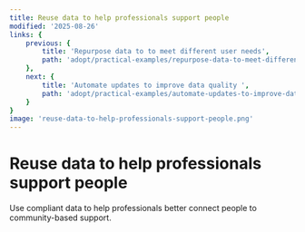 ```yaml
---
title: Reuse data to help professionals support people
modified: '2025-08-26'
links: {
    previous: {
        title: 'Repurpose data to to meet different user needs',
        path: 'adopt/practical-examples/repurpose-data-to-meet-different-needs'
    },
    next: {
        title: 'Automate updates to improve data quality ',
        path: 'adopt/practical-examples/automate-updates-to-improve-data-quality'
    }
}
image: 'reuse-data-to-help-professionals-support-people.png'
---
```


# Reuse data to help professionals support people

Use compliant data to help professionals better connect people to community-based support.